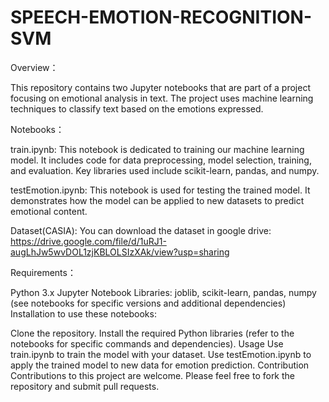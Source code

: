 # SPEECH-EMOTION-RECOGNITION-SVM
Overview：

This repository contains two Jupyter notebooks that are part of a project focusing on emotional analysis in text. The project uses machine learning techniques to classify text based on the emotions expressed.

Notebooks：

train.ipynb: This notebook is dedicated to training our machine learning model. It includes code for data preprocessing, model selection, training, and evaluation. Key libraries used include scikit-learn, pandas, and numpy.

testEmotion.ipynb: This notebook is used for testing the trained model. It demonstrates how the model can be applied to new datasets to predict emotional content.

Dataset(CASIA):
You can download the dataset in google drive:
https://drive.google.com/file/d/1uRJ1-augLhJw5wvDOL1zjKBLOLSIzXAk/view?usp=sharing

Requirements：

Python 3.x
Jupyter Notebook
Libraries: joblib, scikit-learn, pandas, numpy (see notebooks for specific versions and additional dependencies)
Installation to use these notebooks:

Clone the repository.
Install the required Python libraries (refer to the notebooks for specific commands and dependencies).
Usage
Use train.ipynb to train the model with your dataset.
Use testEmotion.ipynb to apply the trained model to new data for emotion prediction.
Contribution
Contributions to this project are welcome. Please feel free to fork the repository and submit pull requests.
